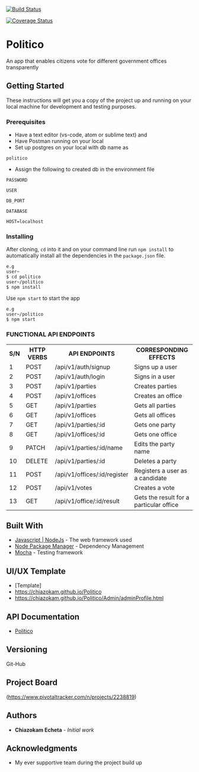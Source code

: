[![Build Status](https://travis-ci.org/Chiazokam/Politico.svg?branch=develop)](https://travis-ci.org/Chiazokam/Politico)

[![Coverage Status](https://coveralls.io/repos/github/Chiazokam/Politico/badge.svg?branch=develop)](https://coveralls.io/github/Chiazokam/Politico?branch=develop)

# Politico
An app that enables citizens vote for different government offices transparently

## Getting Started
These instructions will get you a copy of the project up and running on your local machine for development and testing purposes.

### Prerequisites
* Have a text editor (vs-code, atom or sublime text) and
* Have Postman running on your local
* Set up postgres on your local with db name as

```
politico

```
* Assign the following to created db in the environment file

```
PASSWORD

USER

DB_PORT

DATABASE

HOST=localhost

```

### Installing

After cloning, `cd` into it and on your command line run `npm install` to automatically install all the dependencies in the `package.json` file.

```
e.g
user~
$ cd politico
user~/politico
$ npm install
```

Use `npm start` to start the app
```
e.g
user~/politico
$ npm start
```

### FUNCTIONAL API ENDPOINTS

<table>
<tr><th>S/N</th><th>HTTP VERBS</th><th>API ENDPOINTS</th><th>CORRESPONDING EFFECTS</th></tr>
<tr><td>1</td><td>POST</td> <td>/api/v1/auth/signup</td>  <td>Signs up a user</td></tr>
<tr><td>2</td><td>POST</td> <td>/api/v1/auth/login</td>  <td>Signs in a user</td></tr>
<tr><td>3</td><td>POST</td> <td>/api/v1/parties</td>  <td>Creates parties</td></tr>
<tr><td>4</td><td>POST</td> <td>/api/v1/offices</td>  <td>Creates an office</td></tr>
<tr><td>5</td><td>GET</td> <td>/api/v1/parties</td>  <td>Gets all parties</td></tr>
<tr><td>6</td><td>GET</td> <td>/api/v1/offices</td>  <td>Gets all offices</td></tr>
<tr><td>7</td><td>GET</td> <td>/api/v1/parties/:id</td>  <td>Gets one party</td></tr>
<tr><td>8</td><td>GET</td> <td>/api/v1/offices/:id</td>  <td>Gets one office</td></tr>
<tr><td>9</td><td>PATCH</td> <td>/api/v1/parties/:id/name</td>  <td>Edits the party name</td></tr>
<tr><td>10</td><td>DELETE</td> <td>/api/v1/parties/:id</td>  <td>Deletes a party</td></tr>
<tr><td>11</td><td>POST</td> <td>/api/v1/offices/:id/register</td>  <td>Registers a user as a candidate</td></tr>
<tr><td>12</td><td>POST</td> <td>/api/v1/votes</td>  <td>Creates a vote</td></tr>
<tr><td>13</td><td>GET</td> <td>/api/v1/office/:id/result</td>  <td>Gets the result for a particular office</td></tr>
</table>

## Built With
* [Javascript | NodeJs](https://nodejs.org/en/) - The web framework used
* [Node Package Manager](https://www.npmjs.com/) - Dependency Management
* [Mocha](https://mochajs.org/) - Testing framework

## UI/UX Template

* [Template]
* https://chiazokam.github.io/Politico
* https://chiazokam.github.io/Politico/Admin/adminProfile.html


## API Documentation
* [Politico](https://politico4.docs.apiary.io/)

## Versioning
Git-Hub 

## Project Board
(https://www.pivotaltracker.com/n/projects/2238819)

## Authors
* **Chiazokam Echeta** - *Initial work*

## Acknowledgments
* My ever supportive team during the project build up